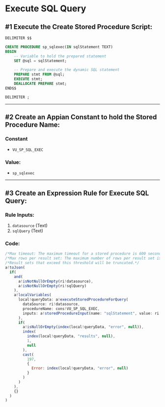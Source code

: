 
# Execute SQL Query

## #1 Execute the Create Stored Procedure Script:

```sql
DELIMITER $$

CREATE PROCEDURE sp_sqlexec(IN sqlStatement TEXT)
BEGIN
    -- Variable to hold the prepared statement
    SET @sql = sqlStatement;
    
    -- Prepare and execute the dynamic SQL statement
    PREPARE stmt FROM @sql;
    EXECUTE stmt;
    DEALLOCATE PREPARE stmt;
END$$

DELIMITER ;
```

---

## #2 Create an Appian Constant to hold the Stored Procedure Name:
	
### Constant
- `VU_SP_SQL_EXEC`

### Value: 
- `sp_sqlexec`

---

## #3 Create an Expression Rule for Execute SQL Query:

### Rule Inputs:
1. `datasource` (Text)
2. `sqlQuery` (Text)

### Code:
```javascript
/*Max timeout: The maximum timeout for a stored procedure is 600 seconds.*/
/*Max rows per result set: The maximum number of rows per result set is 1000. */
/*Result sets that exceed this threshold will be truncated.*/
a!toJson(
  if(
    and(
      a!isNotNullOrEmpty(ri!datasource),
      a!isNotNullOrEmpty(ri!sqlQuery)
    ),
    a!localVariables(
      local!queryData: a!executeStoredProcedureForQuery(
        dataSource: ri!datasource,
        procedureName: cons!VU_SP_SQL_EXEC,
        inputs: a!storedProcedureInput(name: "sqlStatement", value: ri!sqlQuery)
      ),
      if(
        a!isNullOrEmpty(index(local!queryData, "error", null)),
        index(
          index(local!queryData, "results", null),
          1,
          null
        ),
        cast(
          197,
          {
            Error: index(local!queryData, "error", null)
          }
        )
      )
    ),
    {}
  )
)
```
